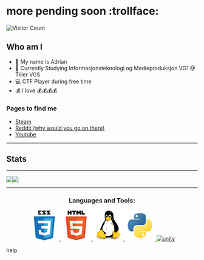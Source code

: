 # more pending soon :trollface:
![Visitor Count](https://profile-counter.glitch.me/{Enderz420}/count.svg)
## Who am I
<ul>
<li>📛 My name is Adrian</li>
<li>📖 Currently Studying Informasjonsteknologi og Medieproduksjon VG1 @ Tiller VGS</li>
<li>💻 CTF Player during free time</li>
<li>💰 I love 💰💰💰💰</li>
</ul>

### Pages to find me
<div>
 <ul>
  <li><a href="https://steamcommunity.com/id/enderz263">Steam</a></li>
  <li><a href="https://www.reddit.com/user/Endersz420/">Reddit (why would you go on there)</a></li>
  <li><a href="https://www.youtube.com/channel/UCAw-dJXtdftu5s753mOxHTg">Youtube</a></li>
 </ul>
</div>


---

##  Stats
---

<div style="display: flex; flex-direction: row;">
 <img class="img" src="https://github-readme-stats.vercel.app/api?username=Enderz420&show_icons=true&theme=radical" />
 <img class="img" src="https://github-readme-stats.vercel.app/api/top-langs/?username=Enderz420&theme=radical&layout=compact" />
</div>

---

<h3 align="center">Languages and Tools:</h3>
<p align="center"> <a href="https://www.w3schools.com/css/" target="_blank" rel="noreferrer"> <img src="https://raw.githubusercontent.com/devicons/devicon/master/icons/css3/css3-original-wordmark.svg" alt="css3" width="80" height="80"/> </a> <a href="https://www.w3.org/html/" target="_blank" rel="noreferrer"> <img src="https://raw.githubusercontent.com/devicons/devicon/master/icons/html5/html5-original-wordmark.svg" alt="html5" width="80" height="80"/> </a> <a href="https://www.linux.org/" target="_blank" rel="noreferrer"> <img src="https://raw.githubusercontent.com/devicons/devicon/master/icons/linux/linux-original.svg" alt="linux" width="80" height="80"/> </a> <a href="https://www.python.org" target="_blank" rel="noreferrer"> <img src="https://raw.githubusercontent.com/devicons/devicon/master/icons/python/python-original.svg" alt="python" width="80" height="80"/> </a> <a href="https://unity.com/" target="_blank" rel="noreferrer"> <img src="https://www.vectorlogo.zone/logos/unity3d/unity3d-icon.svg" alt="unity" width="80" height="80"/> </a> </p>


help
